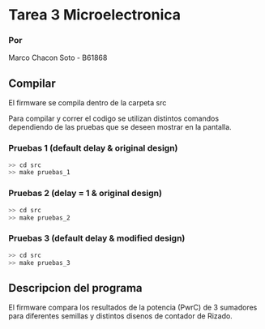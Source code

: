 # Tarea 3 Microelectronica
### Por
Marco Chacon Soto - B61868
## Compilar

El firmware se compila dentro de la carpeta src

Para compilar y correr el codigo se utilizan distintos comandos dependiendo de las pruebas que se deseen mostrar en la pantalla. 

### Pruebas 1 (default delay & original design)

```c
>> cd src
>> make pruebas_1
```


### Pruebas 2 (delay = 1 & original design)

```c
>> cd src
>> make pruebas_2
```

### Pruebas 3 (default delay & modified design)

```c
>> cd src
>> make pruebas_3
```

## Descripcion del programa

El firmware compara los resultados de la potencia (PwrC) de 3 sumadores para diferentes semillas y distintos disenos de contador de Rizado.
